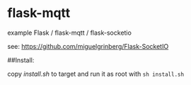 # flask-mqtt
example Flask / flask-mqtt / flask-socketio

see: https://github.com/miguelgrinberg/Flask-SocketIO

##Install:

copy _install.sh_ to target and run it as root with
`sh install.sh`
